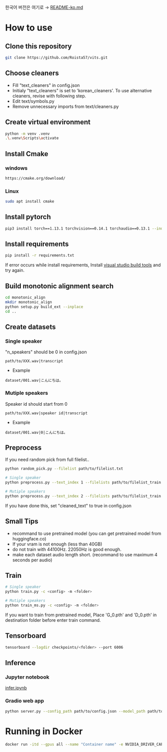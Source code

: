 한국어 버전은 여기로 → [README-ko.md](README-ko.md)
# How to use
## Clone this repository
```sh
git clone https://github.com/Roista57/vits.git
```
## Choose cleaners

- Fill "text_cleaners" in config.json
- Initialy "text_cleaners" is set to 'korean_cleaners'. To use alternative cleaners, revise with following step.
- Edit text/symbols.py
- Remove unnecessary imports from text/cleaners.py
## Create virtual environment
```sh
python -m venv .venv
.\.venv\Scripts\activate
```
## Install Cmake
### windows
```sh
https://cmake.org/download/
```
### Linux
```sh
sudo apt install cmake
```
## Install pytorch
```sh
pip3 install torch==1.13.1 torchvision==0.14.1 torchaudio==0.13.1 --index-url https://download.pytorch.org/whl/cu117
```
## Install requirements
```sh
pip install -r requirements.txt
```
If error occurs while install requirements, Install [visual studio build tools](https://visualstudio.microsoft.com/downloads/?q=build+tools) and try again.
## Build monotonic alignment search
```sh
cd monotonic_align
mkdir monotonic_align
python setup.py build_ext --inplace
cd ..
```
## Create datasets
### Single speaker
"n_speakers" should be 0 in config.json
```
path/to/XXX.wav|transcript
```
- Example
```
dataset/001.wav|こんにちは。
```
### Mutiple speakers
Speaker id should start from 0 
```
path/to/XXX.wav|speaker id|transcript
```
- Example
```
dataset/001.wav|0|こんにちは。
```
## Preprocess
If you need random pick from full filelist..
```sh
python random_pick.py --filelist path/to/filelist.txt
```
```sh
# Single speaker
python preprocess.py --text_index 1 --filelists path/to/filelist_train.txt path/to/filelist_val.txt --text_cleaners 'korean_cleaners'

# Mutiple speakers
python preprocess.py --text_index 2 --filelists path/to/filelist_train.txt path/to/filelist_val.txt --text_cleaners 'korean_cleaners'
```
If you have done this, set "cleaned_text" to true in config.json
## Small Tips
- recommand to use pretrained model (you can get pretrained model from huggingface.co)
- If your vram is not enough (less than 40GB)
- do not train with 44100Hz. 22050Hz is good enough.
- make each dataset audio length short. (recommand to use maximum 4 seconds per audio)
## Train
```sh
# Single speaker
python train.py -c <config> -m <folder>

# Mutiple speakers
python train_ms.py -c <config> -m <folder>
```
If you want to train from pretrained model, Place 'G_0.pth' and 'D_0.pth' in destination folder before enter train command.
## Tensorboard
```sh
tensorboard --logdir checkpoints/<folder> --port 6006
```
## Inference
### Jupyter notebook
[infer.ipynb](infer.ipynb)
### Gradio web app
```sh
python server.py --config_path path/to/config.json --model_path path/to/model.pth
```

# Running in Docker

```sh
docker run -itd --gpus all --name "Container name" -e NVIDIA_DRIVER_CAPABILITIES=compute,utility -e NVIDIA_VISIBLE_DEVICES=all "Image name"
```

